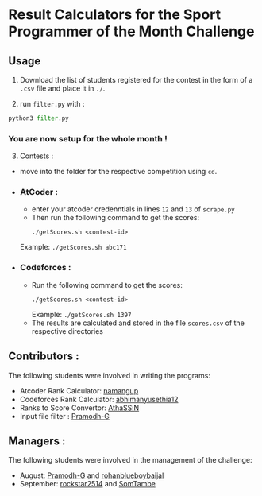 # Result Calculators for the Sport Programmer of the Month Challenge

## Usage 

1. Download the list of students registered for the contest in the form of a `.csv` file and place it in `./`.

2. run `filter.py` with :

```python
python3 filter.py
```
### You are now setup for the whole month !
3. Contests :
  - move into the folder for the respective competition using `cd`.
  - ### AtCoder : 
    - enter your atcoder credenntials in lines `12` and `13` of `scrape.py`
    - Then run the following command to get the scores:
        ```
        ./getScores.sh <contest-id>
        ```
    Example: `./getScores.sh abc171`
  - ### Codeforces : 
    - Run the following command to get the scores: 
        ```
        ./getScores.sh <contest-id>
        ```
        Example: `./getScores.sh 1397`
    - The results are calculated and stored in the file `scores.csv` of the respective directories

## Contributors : 

The following students were involved in writing the programs: 

 - Atcoder Rank Calculator: [namangup](https://github.com/namangup)
 - Codeforces Rank Calculator: [abhimanyusethia12](https://github.com/abhimanyusethia12)
 - Ranks to Score Convertor: [AthaSSiN](https://github.com/AthaSSiN)
 - Input file filter : [Pramodh-G](https://github.com/Pramodh-G)
 
## Managers :

The following students were involved in the management of the challenge:

 - August: [Pramodh-G](https://github.com/Pramodh-G) and [rohanblueboybaijal](https://github.com/rohanblueboybaijal)
 - September: [rockstar2514](https://github.com/rockstar2514) and [SomTambe](https://github.com/SomTambe)
